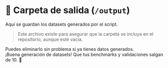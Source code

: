 # 📁 Carpeta de salida (`/output`)

Aquí se guardan los datasets generados por el script.

> Este archivo existe para asegurar que la carpeta se incluya en el repositorio, aunque esté vacía.

Puedes eliminarlo sin problema si ya tienes datos generados.  
¡Buena generación de datasets! Que tus benchmarks y validaciones salgan de 10. 🚀
